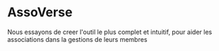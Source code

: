 # AssoVerse

Nous essayons de creer l'outil le plus complet et intuitif, pour aider les associations dans la gestions de leurs membres
